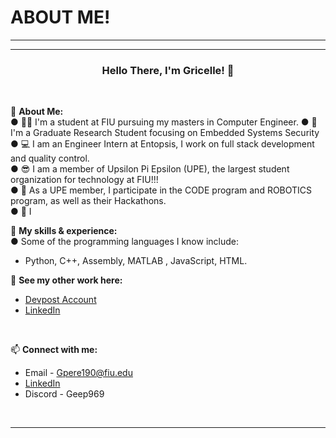 # ABOUT ME!
---------------------------------------------------------------------

---------------------------------------------------------------------

### <p align="center"> Hello There, I'm Gricelle! 👋 </p>
<br>

💪 **About Me:**<br>
● 👩‍🎓 I'm a student at FIU pursuing my masters in Computer Engineer.
●	🔬 I'm a Graduate Research Student focusing on Embedded Systems Security <br>
● 💻 I am an Engineer Intern at Entopsis, I work on full stack development and quality control. <br>
● 😎 I am a member of Upsilon Pi Epsilon (UPE), the largest student organization for technology at FIU!!! <br>
● 🤖 As a UPE member, I participate in the CODE program and ROBOTICS program, as well as their Hackathons. <br>
● 🚀 I 


💪 **My skills & experience:** <br>
● Some of the programming languages I know include: <br>
- Python, C++, Assembly, MATLAB , JavaScript, HTML.  <br>

🚀 **See my other work here:**
- [Devpost Account](https://devpost.com/gpere190?ref_content=user-portfolio&ref_feature=portfolio&ref_medium=global-nav)
- [LinkedIn](https://www.linkedin.com/in/gricelle-perez-133266aa/)
<br>

📫 **Connect with me:**<br>
- Email - Gpere190@fiu.edu <br>
- [LinkedIn](https://www.linkedin.com/in/gricelle-perez-133266aa/)
- Discord - Geep969 <br>
<br>

---------------------------------------------------------------------

